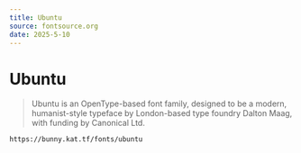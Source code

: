 ```yaml
---
title: Ubuntu
source: fontsource.org
date: 2025-5-10
---
```


# Ubuntu

> Ubuntu is an OpenType-based font family, designed to be a modern, humanist-style typeface by London-based type foundry Dalton Maag, with funding by Canonical Ltd.

```html frame="code" title="Copy the font link your Bunny app"
https://bunny.kat.tf/fonts/ubuntu
```